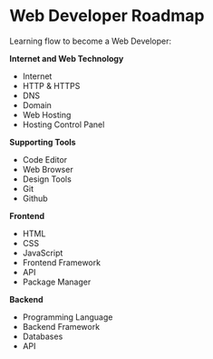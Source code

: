 # Web Developer Roadmap

 Learning flow to become a Web Developer:

 **Internet and Web Technology**

 - Internet
 - HTTP & HTTPS
 - DNS
 - Domain
 - Web Hosting
 - Hosting Control Panel


 **Supporting Tools**

 - Code Editor
 - Web Browser
 - Design Tools
 - Git
 - Github


 **Frontend**

 - HTML
 - CSS
 - JavaScript
 - Frontend Framework
 - API
 - Package Manager

 **Backend**

 - Programming Language
 - Backend Framework
 - Databases
 - API
